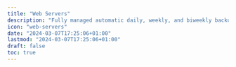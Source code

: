 ```yaml
---
title: "Web Servers"
description: "Fully managed automatic daily, weekly, and biweekly backups of your utho Instances."
icon: "web-servers"
date: "2024-03-07T17:25:06+01:00"
lastmod: "2024-03-07T17:25:06+01:00"
draft: false
toc: true
---
```

